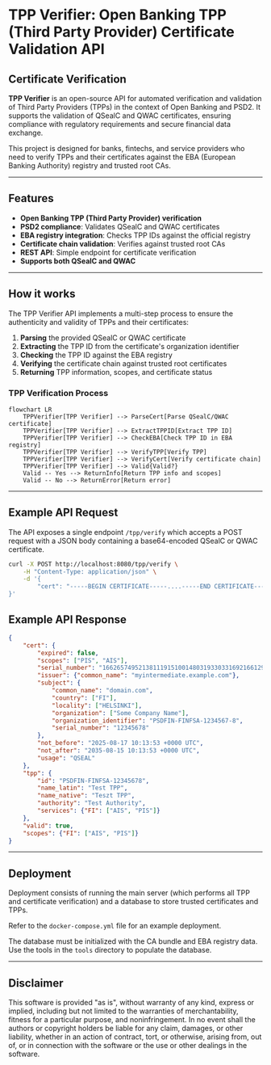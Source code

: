 
# TPP Verifier: Open Banking TPP (Third Party Provider) Certificate Validation API

## Certificate Verification

**TPP Verifier** is an open-source API for automated verification and validation of Third Party Providers (TPPs) in the context of Open Banking and PSD2. It supports the validation of QSealC and QWAC certificates, ensuring compliance with regulatory requirements and secure financial data exchange.

This project is designed for banks, fintechs, and service providers who need to verify TPPs and their certificates against the EBA (European Banking Authority) registry and trusted root CAs.


---

## Features
- **Open Banking TPP (Third Party Provider) verification**
- **PSD2 compliance**: Validates QSealC and QWAC certificates
- **EBA registry integration**: Checks TPP IDs against the official registry
- **Certificate chain validation**: Verifies against trusted root CAs
- **REST API**: Simple endpoint for certificate verification
- **Supports both QSealC and QWAC**

---

## How it works
The TPP Verifier API implements a multi-step process to ensure the authenticity and validity of TPPs and their certificates:
1. **Parsing** the provided QSealC or QWAC certificate
2. **Extracting** the TPP ID from the certificate's organization identifier
3. **Checking** the TPP ID against the EBA registry
4. **Verifying** the certificate chain against trusted root certificates
5. **Returning** TPP information, scopes, and certificate status


### TPP Verification Process
```mermaid
flowchart LR
    TPPVerifier[TPP Verifier] --> ParseCert[Parse QSealC/QWAC certificate]
    TPPVerifier[TPP Verifier] --> ExtractTPPID[Extract TPP ID]
    TPPVerifier[TPP Verifier] --> CheckEBA[Check TPP ID in EBA registry]
    TPPVerifier[TPP Verifier] --> VerifyTPP[Verify TPP]
    TPPVerifier[TPP Verifier] --> VerifyCert[Verify certificate chain]
    TPPVerifier[TPP Verifier] --> Valid{Valid?}
    Valid -- Yes --> ReturnInfo[Return TPP info and scopes]
    Valid -- No --> ReturnError[Return error]
```


---

## Example API Request
The API exposes a single endpoint `/tpp/verify` which accepts a POST request with a JSON body containing a base64-encoded QSealC or QWAC certificate.
```bash
curl -X POST http://localhost:8080/tpp/verify \
    -H "Content-Type: application/json" \
    -d '{
        "cert": "-----BEGIN CERTIFICATE-----....-----END CERTIFICATE-----"
}'
```


## Example API Response
```json
{
    "cert": {
        "expired": false,
        "scopes": ["PIS", "AIS"],
        "serial_number": "166265749521381119151001480319330331692166129915",
        "issuer": {"common_name": "myintermediate.example.com"},
        "subject": {
            "common_name": "domain.com",
            "country": ["FI"],
            "locality": ["HELSINKI"],
            "organization": ["Some Company Name"],
            "organization_identifier": "PSDFIN-FINFSA-1234567-8",
            "serial_number": "12345678"
        },
        "not_before": "2025-08-17 10:13:53 +0000 UTC",
        "not_after": "2035-08-15 10:13:53 +0000 UTC",
        "usage": "QSEAL"
    },
    "tpp": {
        "id": "PSDFIN-FINFSA-12345678",
        "name_latin": "Test TPP",
        "name_native": "Teszt TPP",
        "authority": "Test Authority",
        "services": {"FI": ["AIS", "PIS"]}
    },
    "valid": true,
    "scopes": {"FI": ["AIS", "PIS"]}
}
```

---

## Deployment
Deployment consists of running the main server (which performs all TPP and certificate verification) and a database to store trusted certificates and TPPs.

Refer to the `docker-compose.yml` file for an example deployment.

The database must be initialized with the CA bundle and EBA registry data. Use the tools in the `tools` directory to populate the database.

---

## Disclaimer

This software is provided "as is", without warranty of any kind, express or implied, including but not limited to the warranties of merchantability, fitness for a particular purpose, and noninfringement. In no event shall the authors or copyright holders be liable for any claim, damages, or other liability, whether in an action of contract, tort, or otherwise, arising from, out of, or in connection with the software or the use or other dealings in the software.
